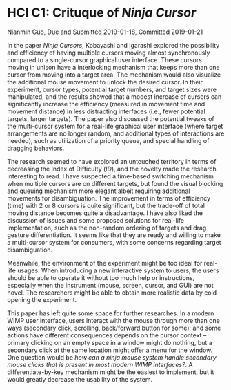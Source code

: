 # HCI C1: Crituque of *Ninja Cursor*

Nianmin Guo, Due and Submitted 2019-01-18, Committed 2019-01-21

In the paper *Ninja Cursors*, Kobayashi and Igarashi explored the possibility and efficiency of having multiple cursors moving almost synchronously compared to a single-cursor graphical user interface. These cursors moving in unison have a interlocking mechanism that keeps more than one cursor from moving into a target area. The mechanism would also visualize the additional mouse movement to unlock the desired cursor. In their experiment, cursor types, potential target numbers, and target sizes were manipulated, and the results showed that a modest increase of cursors can significantly increase the efficiency (measured in movement time and movement distance) in less distracting interfaces (i.e., fewer potential targets, larger targets). The paper also discussed the potential tweaks of the multi-cursor system for a real-life graphical user interface (where target arrangements are no longer random, and additional types of interactions are needed), such as utilization of a priority queue, and special handling of dragging behaviors.  


The research seemed to have explored an untouched territory in terms of decreasing the Index of Difficulty (*ID*), and the novelty made the research interesting to read. I have suspected a time-based switching mechanism when multiple cursors are on different targets, but found the visual blocking and queuing mechanism more elegant albeit requiring additional movements for disambiguation. The improvement in terms of efficiency (time) with 2 or 8 cursors is quite significant, but the trade-off of total moving distance becomes quite a disadvantage. I have also liked the discussion of issues and some proposed solutions for real-life implementation, such as the non-random ordering of targets and drag gesture differentiation. It seems like that they are ready and willing to make a multi-cursor system for consumers, with some concerns regarding target disambiguation.  


Meanwhile, the environment of the experiment might be too ideal for real-life usages. When introducing a new interactive system to users, the users should be able to operate it without too much help or instructions, especially when the instrument (mouse, screen, cursor, and GUI) are not novel. The researchers might be able to obtain more realistic data by cold opening the experiment.  


This paper has left quite some space for further researches. In a modern WIMP user interface, users interact with the mouse through more than one ways (secondary click, scrolling, back/forward button for some); and some actions have different consequences depends on the cursor context – primary clicking on an empty space in a window might do nothing, but a secondary click at the same location might offer a menu for the window. One question would be *how can a ninja mouse system handle secondary mouse clicks that is present in most modern WIMP interfaces?*. A differentiate-by-key mechanism might be the easiest to implement, but it would greatly decrease the usability of the system.
